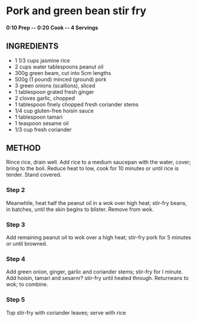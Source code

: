 # Pork and green bean stir fry 

#### 0:10 Prep -- 0:20 Cook -- 4 Servings
## INGREDIENTS 
* 1 1/3 cups jasmine rice 
* 2 cups water tablespoons peanut oil 
* 300g green beam, cut into 5cm lengths 
* 500g (1 pound) minced (ground) pork 
* 3 green onions (scallions), sliced 
* 1 tablespoon grated fresh ginger 
* 2 cloves garlic, chopped 
* 1 tablespoon finely chopped fresh coriander stems
* 1/4 cup gluten-free hoisin sauce 
* 1 tablespoon tamari
* 1 teaspoon sesame oil
* 1/3 cup fresh coriander
## METHOD 
Rince rice, drain well. Add rice to a medium saucepan with the water, cover; bring to the boil. Reduce heat to low, cook for 10 minutes or until rice is tender. Stand covered.  
### Step 2 
Meanwhile, heat half the peanut oil in a wok over high heat; stir-fry beans, in batches, until the skin begins to blister. Remove from wok. 
### Step 3 
Add remaining peanut oil to wok over a high heat; stir-fry pork for 5 minutes or until browned. 
### Step 4 
Add green onion, ginger, garlic and coriander stems; stir-fry for I minute. Add hoisin, tamari and sesarnr? stir-fry until heated through. Returneans to wok; 
to combine. 
### Step 5 
Top stir-fry with coriander leaves; serve with rice 

